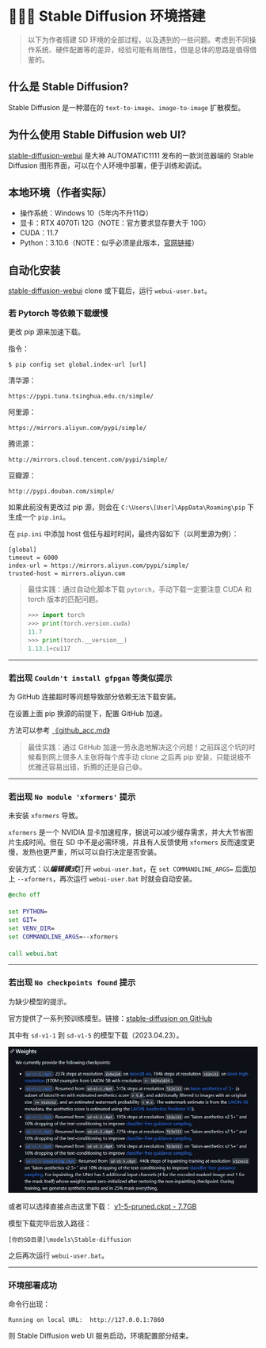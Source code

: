 # 👩🏻‍🏫 Stable Diffusion 环境搭建

> 以下为作者搭建 SD 环境的全部过程，以及遇到的一些问题。考虑到不同操作系统、硬件配置等的差异，经验可能有局限性，但是总体的思路是值得借鉴的。

## 什么是 Stable Diffusion?
Stable Diffusion 是一种潜在的 `text-to-image`、`image-to-image` 扩散模型。

## 为什么使用 Stable Diffusion web UI?
[stable-diffusion-webui](https://github.com/AUTOMATIC1111/stable-diffusion-webui) 是大神 AUTOMATIC1111 发布的一款浏览器端的 Stable Diffusion 图形界面，可以在个人环境中部署，便于训练和调试。

## 本地环境（作者实际）
- 操作系统：Windows 10（5年内不升11😋）
- 显卡：RTX 4070Ti 12G（NOTE：官方要求显存要大于 10G）
- CUDA：11.7
- Python：3.10.6（NOTE：似乎必须是此版本，[官网链接](https://www.python.org/downloads/release/python-3106/)）


## 自动化安装
[stable-diffusion-webui](https://github.com/AUTOMATIC1111/stable-diffusion-webui) clone 或下载后，运行 `webui-user.bat`。

### 若 Pytorch 等依赖下载缓慢
更改 pip 源来加速下载。

指令：
```shell
$ pip config set global.index-url [url]
```

清华源：

```
https://pypi.tuna.tsinghua.edu.cn/simple/
```

阿里源：

```
https://mirrors.aliyun.com/pypi/simple/
```

腾讯源：

```
http://mirrors.cloud.tencent.com/pypi/simple/
```

豆瓣源：

```
http://pypi.douban.com/simple/
```

如果此前没有更改过 pip 源，则会在 `C:\Users\[User]\AppData\Roaming\pip` 下生成一个 `pip.ini`。

在 `pip.ini` 中添加 host 信任与超时时间，最终内容如下（以阿里源为例）：

```
[global]
timeout = 6000
index-url = https://mirrors.aliyun.com/pypi/simple/
trusted-host = mirrors.aliyun.com
```

> 最佳实践：通过自动化脚本下载 `pytorch`，手动下载一定要注意 CUDA 和 torch 版本的匹配问题。
> 
> ```python
> >>> import torch
> >>> print(torch.version.cuda)
> 11.7
> >>> print(torch.__version__)
> 1.13.1+cu117
> ```

---

### 若出现 `Couldn't install gfpgan` 等类似提示

为 GitHub 连接超时等问题导致部分依赖无法下载安装。

在设置上面 pip 换源的前提下，配置 GitHub 加速。

方法可以参考 [《github_acc.md》](../../utils/git/github_acc.md)

> 最佳实践：通过 GitHub 加速一劳永逸地解决这个问题！之前踩这个坑的时候看到网上很多人主张将每个库手动 clone 之后再 pip 安装，只能说极不优雅还容易出错，折腾的还是自己😅。
---

### 若出现 `No module 'xformers'` 提示

未安装 `xformers` 导致。

`xformers` 是一个 NVIDIA 显卡加速程序，据说可以减少缓存需求，并大大节省图片生成时间。但在 SD 中不是必需环境，并且有人反馈使用 `xformers` 反而速度更慢，发热也更严重，所以可以自行决定是否安装。

安装方式：以***编辑模式***打开 `webui-user.bat`，在 `set COMMANDLINE_ARGS=` 后面加上 `--xformers`，再次运行 `webui-user.bat` 时就会自动安装。 


```bat
@echo off

set PYTHON=
set GIT=
set VENV_DIR=
set COMMANDLINE_ARGS=--xformers

call webui.bat
```
---

### 若出现 `No checkpoints found` 提示

为缺少模型的提示。

官方提供了一系列预训练模型。链接：[stable-diffusion on GitHub](https://github.com/runwayml/stable-diffusion#weights)

其中有 `sd-v1-1` 到 `sd-v1-5` 的模型下载（2023.04.23）。

![sd--checkpoint-list](../../static/images/ml_ai/stable_diffusion/sd__checkpoint_list.jpg)


或者可以选择直接点击这里下载： [v1-5-pruned.ckpt - 7.7GB](https://huggingface.co/runwayml/stable-diffusion-v1-5/resolve/main/v1-5-pruned.ckpt)


模型下载完毕后放入路径：
```
[你的SD目录]\models\Stable-diffusion
```

之后再次运行 `webui-user.bat`。

---

### 环境部署成功

命令行出现：
```shell
Running on local URL:  http://127.0.0.1:7860
```

则 Stable Diffusion web UI 服务启动，环境配置部分结束。

